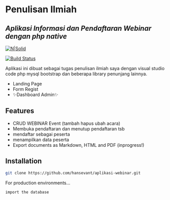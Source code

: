 # Penulisan Ilmiah

## _Aplikasi Informasi dan Pendaftaran Webinar dengan php native_

[![N|Solid](https://cldup.com/dTxpPi9lDf.thumb.png)](https://nodesource.com/products/nsolid)

[![Build Status](https://travis-ci.org/joemccann/dillinger.svg?branch=master)](https://travis-ci.org/joemccann/dillinger)

Aplikasi ini dibuat sebagai tugas penulisan ilmiah saya dengan visual studio code php mysql bootstrap dan beberapa library penunjang lainnya.

- Landing Page
- Form Regist
- ✨Dashboard Admin✨

## Features

- CRUD WEBINAR Event (tambah hapus ubah acara)
- Membuka pendaftaran dan menutup pendaftaran tsb
- mendaftar sebagai peserta
- menampilkan data peserta
- Export documents as Markdown, HTML and PDF (inprogress!)

## Installation

```sh
git clone https://github.com/hansevant/aplikasi-webinar.git
```

For production environments...

```sh
import the database
```
